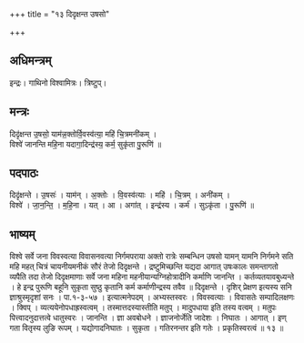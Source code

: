 +++
title = "१३ दिदृक्षन्त उषसो"

+++
## अधिमन्त्रम्
इन्द्रः। गाथिनो विश्वामित्रः। त्रिष्टुप्।

## मन्त्रः
दिदृ॑क्षन्त उ॒षसो॒ याम॑न्न॒क्तोर्वि॒वस्व॑त्या॒ महि॑ चि॒त्रमनी॑कम् ।  
विश्वे॑ जानन्ति महि॒ना यदागा॒दिन्द्र॑स्य॒ कर्म॒ सुकृ॑ता पु॒रूणि॑ ॥

## पदपाठः
दिदृ॑क्षन्ते । उ॒षसः॑ । याम॑न् । अ॒क्तोः । वि॒वस्व॑त्याः । महि॑ । चि॒त्रम् । अनी॑कम् ।  
विश्वे॑ । जा॒न॒न्ति॒ । म॒हि॒ना । यत् । आ । अगा॑त् । इन्द्र॑स्य । कर्म॑ । सुऽकृ॑ता । पु॒रूणि॑ ॥

## भाष्यम्
विश्वे सर्वे जना विवस्वत्या विवासनवत्या निर्गमपराया अक्तो रात्रेः सम्बन्धिन उषसो यामन् यामनि निर्गमने सति महि महत् चित्रं चायनीयमनीकं सौरं तेजो दिदृक्षन्ते । द्रष्टुमिच्छन्ति यद्यदा आगात् उषःकालः समन्तागतो व्यपैति तदा तेजो दिदृक्षमाणाः सर्वे जना महिना महनीयान्यग्निहोत्रादीनि कर्माणि जानन्ति । कर्तव्यतयावबुध्यन्ते । हे इन्द्र पुरूणि बहूनि सुकृता सुष्ठु कृतानि कर्म कर्माणीन्द्रस्य तवैव ॥ दिदृक्षन्ते । दृशिर् प्रेक्षण इत्यस्य सनि ज्ञाश्रुस्मृदृशां सनः । पा.१-३-५७ । इत्यात्मनेपदम् । अभ्यस्तस्वरः । विवस्वत्याः । विवासतेः सम्पादिलक्षणः । क्विप् । व्यत्ययेनोपधाह्रस्वत्वम् । तस्मात्तदस्यास्तीति मतुप् । मादुपधाया इति तस्य वत्वम् । मतुपः पित्त्वादनुदात्तत्वे धातुस्वरः । जानन्ति । ज्ञा अवबोधने । ज्ञाजनोर्जेति जादेशः । निघातः । आगात् । इण् गता वितृस्य लुङि रूपम् । यद्योगादनिघातः । सुकृता । गतिरनन्तर इति गतेः । प्रकृतिस्वरत्वं ॥ १३ ॥